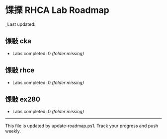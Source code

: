 ﻿# 馃搮 RHCA Lab Roadmap

_Last updated: 

## 馃敡 cka
- Labs completed: 0 _(folder missing)_

## 馃敡 rhce
- Labs completed: 0 _(folder missing)_

## 馃敡 ex280
- Labs completed: 0 _(folder missing)_

---
This file is updated by update-roadmap.ps1. Track your progress and push weekly.

